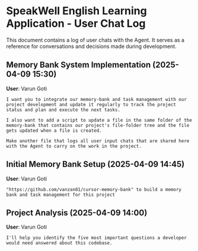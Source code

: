 # SpeakWell English Learning Application - User Chat Log

This document contains a log of user chats with the Agent. It serves as a reference for conversations and decisions made during development.

## Memory Bank System Implementation (2025-04-09 15:30)

**User**: Varun Goti

```
I want you to integrate our memory-bank and task management with our project development and update it regularly to track the project status and plan and execute the next tasks.

I also want to add a script to update a file in the same folder of the memory-bank that contains our project's file-folder tree and the file gets updated when a file is created.

Make another file that logs all user input chats that are shared here with the Agent to carry on the work in the project.
```

## Initial Memory Bank Setup (2025-04-09 14:45)

**User**: Varun Goti

```
"https://github.com/vanzan01/cursor-memory-bank" to build a memory bank and task management for this project
```

## Project Analysis (2025-04-09 14:00)

**User**: Varun Goti

```
I'll help you identify the five most important questions a developer would need answered about this codebase.
```
